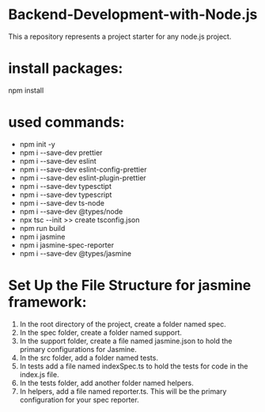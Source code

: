 # Backend-Development-with-Node.js
This a repository represents a project starter for any node.js project.

# install packages: 
npm install

# used commands:
* npm init -y
* npm i --save-dev prettier
* npm i --save-dev eslint
* npm i --save-dev eslint-config-prettier
* npm i --save-dev eslint-plugin-prettier
* npm i --save-dev typesctipt
* npm i --save-dev typescript
* npm i --save-dev ts-node
* npm i --save-dev @types/node
* npx tsc --init >> create tsconfig.json
* npm run build
* npm i jasmine
* npm i jasmine-spec-reporter
* npm i --save-dev @types/jasmine

# Set Up the File Structure for jasmine framework:
1. In the root directory of the project, create a folder named spec.
2. In the spec folder, create a folder named support.
3. In the support folder, create a file named jasmine.json to hold the primary configurations for Jasmine.
4. In the src folder, add a folder named tests.
5. In tests add a file named indexSpec.ts to hold the tests for code in the index.js file.
6. In the tests folder, add another folder named helpers.
7. In helpers, add a file named reporter.ts. This will be the primary configuration for your spec reporter.
